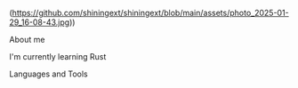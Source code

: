 (https://github.com/shiningext/shiningext/blob/main/assets/photo_2025-01-29_16-08-43.jpg))

About me

I'm currently learning Rust

Languages and Tools

